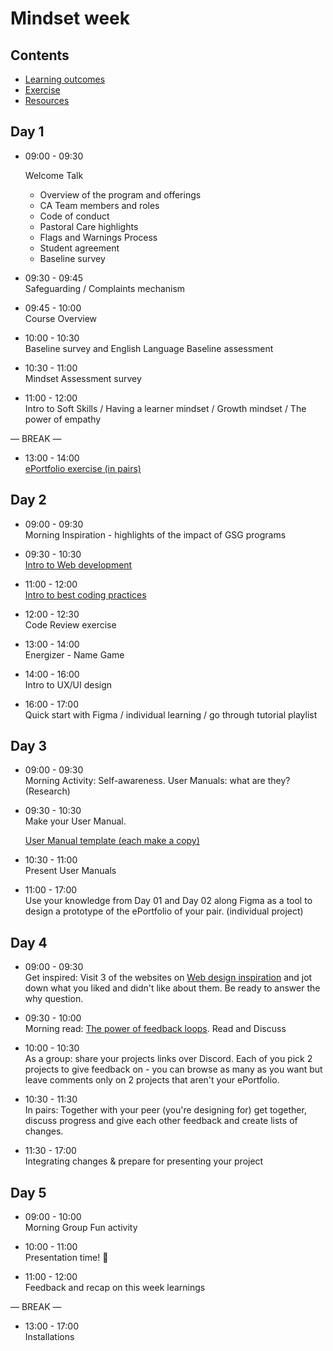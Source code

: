 # Mindset week

## Contents

- [Learning outcomes](./learning-outcomes.md)
- [Exercise](./exercise.md)
- [Resources](./resources.md)

## Day 1

- 09:00 - 09:30 <br>

  Welcome Talk

  - Overview of the program and offerings
  - CA Team members and roles
  - Code of conduct
  - Pastoral Care highlights
  - Flags and Warnings Process
  - Student agreement
  - Baseline survey

- 09:30 - 09:45 <br>
  Safeguarding / Complaints mechanism

- 09:45 - 10:00 <br>
  Course Overview

- 10:00 - 10:30 <br>
  Baseline survey and English Language Baseline assessment

- 10:30 - 11:00 <br>
  Mindset Assessment survey

- 11:00 - 12:00 <br>
  Intro to Soft Skills / Having a learner mindset / Growth mindset / The power of empathy

— BREAK —

- 13:00 - 14:00 <br>
  [ePortfolio exercise (in pairs)](./exercise.md)

## Day 2

- 09:00 - 09:30 <br>
  Morning Inspiration - highlights of the impact of GSG programs

- 09:30 - 10:30 <br>
  [Intro to Web development](intro-to-web.md)

- 11:00 - 12:00 <br>
  [Intro to best coding practices](https://docs.google.com/presentation/d/1INJdi77Lcdrnf-vwfGzibnHpuR0hzCF-B_sqnPIKBME/edit#slide=id.p)

- 12:00 - 12:30 <br>
  Code Review exercise

- 13:00 - 14:00 <br>
  Energizer - Name Game

- 14:00 - 16:00 <br>
  Intro to UX/UI design

- 16:00 - 17:00 <br>
  Quick start with Figma / individual learning / go through tutorial playlist

## Day 3

- 09:00 - 09:30 <br>
  Morning Activity: Self-awareness. User Manuals: what are they? (Research)

- 09:30 - 10:30 <br>
  Make your User Manual.

  [User Manual template (each make a copy)](https://docs.google.com/presentation/d/1mDvdc-kukWBC8V3-iJQJpo2SQDUYadoF/edit#slide=id.p1)

- 10:30 - 11:00 <br>
  Present User Manuals

- 11:00 - 17:00 <br>
  Use your knowledge from Day 01 and Day 02 along Figma as a tool to design a prototype of the ePortfolio of your pair. (individual project)

## Day 4

- 09:00 - 09:30 <br>
  Get inspired: Visit 3 of the websites on [Web design inspiration](https://www.webdesign-inspiration.com/) and jot down what you liked and didn't like about them. Be ready to answer the why question.
- 09:30 - 10:00 <br>
  Morning read: [The power of feedback loops](https://medium.com/@lucamezzalira/the-power-of-feedback-loops-f8e27e8ac25f). Read and Discuss

- 10:00 - 10:30 <br>
  As a group: share your projects links over Discord. Each of you pick 2 projects to give feedback on - you can browse as many as you want but leave comments only on 2 projects that aren't your ePortfolio.

- 10:30 - 11:30 <br>
  In pairs: Together with your peer (you're designing for) get together, discuss progress and give each other feedback and create lists of changes.

- 11:30 - 17:00 <br>
  Integrating changes & prepare for presenting your project

## Day 5

- 09:00 - 10:00 <br>
  Morning Group Fun activity

- 10:00 - 11:00 <br>
  Presentation time! 🎉

- 11:00 - 12:00 <br>
  Feedback and recap on this week learnings

— BREAK —

- 13:00 - 17:00 <br>
  Installations
